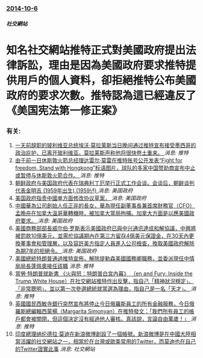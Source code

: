 ### [2014-10-6](/news/2014/10/6/index.md)

##### 社交網站
#  知名社交網站推特正式對美國政府提出法律訴訟，理由是因為美國政府要求推特提供用戶的個人資料，卻拒絕推特公布美國政府的要求次數。推特認為這已經違反了《美国宪法第一修正案》




### 有关:

1. [ 一天前辞职的玻利维亚总统埃沃·莫拉莱斯当日晚间通过推特宣布接受墨西哥的政治庇护，已离开玻利维亚。莫拉莱斯声称他将很快卷土重来。 ](/zh/news/2019/11/11/一天前辞职的玻利维亚总统埃沃-莫拉莱斯当日晚间通过推特宣布接受墨西哥的政治庇护-已离开玻利维亚-莫拉莱斯声称他将很快卷.md) _消息: 推特_
2. [ 由于前一日休斯敦火箭总经理达雷尔·莫雷在推特账号公开发表“Fight for freedom, Stand with Hongkong”标语图片，球队的多家中国赞助商宣布中止或暂停与休斯敦火箭合作。 ](/zh/news/2019/10/6/由于前一日休斯敦火箭总经理达雷尔-莫雷在推特账号公开发表-Fight-for-freedom-Stand-with.md) _消息: 推特_
3. [ 朝鲜政府与美国政府代表在瑞典利丁厄举行正式工作会谈。会谈后，朝鲜谈判代表金明吉 (1959年出生) (1959년) ](/zh/news/2019/10/5/朝鲜政府与美国政府代表在瑞典利丁厄举行正式工作会谈-会谈后-朝鲜谈判代表金明吉-1959年出生-1959년.md) _消息: 美国政府_
4. [美国政府指责中國单方面修改协议草案， ](/zh/news/2019/05/10/美国政府指责中國单方面修改协议草案.md) _消息: 美国政府_
5. [中國華為公司創始人任正非的長女，華為現任副董事長兼首席財務官（CFO）孟晚舟在加拿大溫哥華轉機時，被加拿大當局拘捕。加拿大方面是以應美國政府要求。 ](/zh/news/2018/12/1/中國華為公司創始人任正非的長女-華為現任副董事長兼首席財務官-CFO-孟晚舟在加拿大溫哥華轉機時-被加拿大當局拘捕-加拿.md) _消息: 美国政府_
6. [美國商務部部長威尔伯·罗斯表示美國政府已與中兴通讯達成和解協議，中興將被罰款10億美元，並需於協議期內在第三方留存4億美元保證金，在30天內更換董事會和管理層，以及容許美方指定人員進入公司檢查，換取美國政府解除為期7年的拒絕令。 ](/zh/news/2018/06/7/美國商務部部長威尔伯-罗斯表示美國政府已與中兴通讯達成和解協議-中興將被罰款10億美元-並需於協議期內在第三方留存4億美.md) _消息: 美国政府_
7. [美國總統特朗普通過推特宣佈，解除提勒森美國國務卿職務，並委派現任中情局局長蓬佩奧接任該職](/zh/news/2018/03/13/美國總統特朗普通過推特宣佈-解除提勒森美國國務卿職務-並委派現任中情局局長蓬佩奧接任該職.md) _消息: 推特_
8. [當勞·特朗普就新書 《火與怒：特朗普白宮內幕》 （en and Fury: Inside the Trump White House）在社交網站推特作出反擊，指自己「精神狀況穩定」、「非常聰明」、並以第一次參選總統就當選為理由，指自己是一名「天才」。 ](/zh/news/2018/01/6/當勞-特朗普就新書-火與怒-特朗普白宮內幕-en-and-Fury-Inside-the-Trump-White.md) _消息: 推特_
9. [英國國民西敏寺銀行突然宣布將停止今日俄羅斯員工的所有金融服務，今日俄羅斯總編輯西蒙楊（Margarita Simonyan）在推特發文：「我們所有員工的帳戶都會被關閉，但這個決定沒有經過他人審核。真該說，言論自由萬歲！」 ](/zh/news/2016/10/17/英國國民西敏寺銀行突然宣布將停止今日俄羅斯員工的所有金融服務-今日俄羅斯總編輯西蒙楊-Margarita-Simonya.md) _消息: 推特_
10. [印度總理纳伦德拉·莫迪在新浪微博創設了一個帳號。新浪微博是在中國大陸相當活躍的社交網站之一，相當於在台灣或歐美常用的Twitter，而莫迪也在自己的Twitter證實此事](/zh/news/2015/05/4/印度總理纳伦德拉-莫迪在新浪微博創設了一個帳號-新浪微博是在中國大陸相當活躍的社交網站之一-相當於在台灣或歐美常用的Tw.md) _消息: 社交網站_
